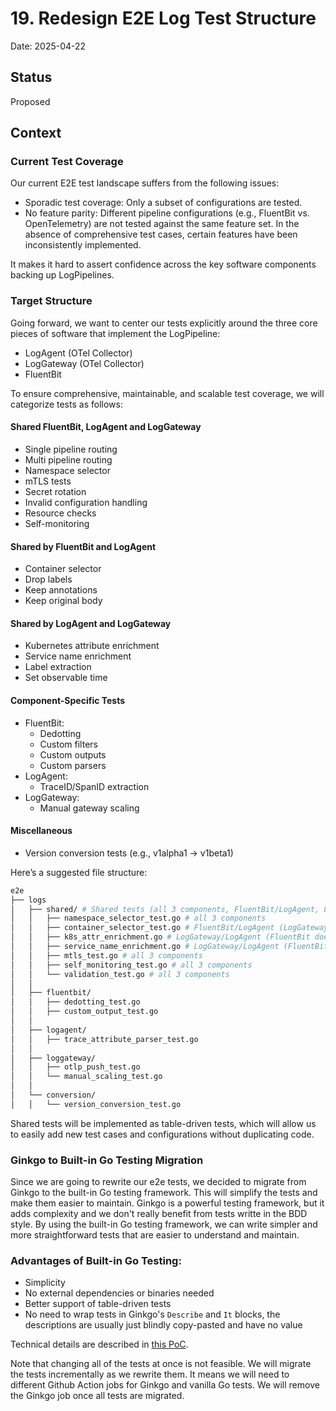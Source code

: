 # 19. Redesign E2E Log Test Structure

Date: 2025-04-22

## Status

Proposed

## Context

### Current Test Coverage

Our current E2E test landscape suffers from the following issues:

- Sporadic test coverage: Only a subset of configurations are tested.
- No feature parity: Different pipeline configurations (e.g., FluentBit vs. OpenTelemetry) are not tested against the same feature set. In the absence of comprehensive test cases, certain features have been inconsistently implemented.

It makes it hard to assert confidence across the key software components backing up LogPipelines.

### Target Structure

Going forward, we want to center our tests explicitly around the three core pieces of software that implement the LogPipeline:

- LogAgent (OTel Collector)
- LogGateway (OTel Collector)
- FluentBit

To ensure comprehensive, maintainable, and scalable test coverage, we will categorize tests as follows:

#### Shared FluentBit, LogAgent and LogGateway
- Single pipeline routing
- Multi pipeline routing
- Namespace selector
- mTLS tests
- Secret rotation
- Invalid configuration handling
- Resource checks
- Self-monitoring

#### Shared by FluentBit and LogAgent
- Container selector
- Drop labels
- Keep annotations
- Keep original body

#### Shared by LogAgent and LogGateway
- Kubernetes attribute enrichment
- Service name enrichment
- Label extraction
- Set observable time

#### Component-Specific Tests
- FluentBit:
  - Dedotting
  - Custom filters
  - Custom outputs
  - Custom parsers
- LogAgent:
  - TraceID/SpanID extraction
- LogGateway:
  - Manual gateway scaling

#### Miscellaneous
- Version conversion tests (e.g., v1alpha1 → v1beta1)

Here’s a suggested file structure:

```bash
e2e
├── logs
│   ├── shared/ # Shared tests (all 3 components, FluentBit/LogAgent, LogGateway/LogAgent) implemented as table-driven
│   │   ├── namespace_selector_test.go # all 3 components
│   │   ├── container_selector_test.go # FluentBit/LogAgent (LogGateway does not support this)
│   │   ├── k8s_attr_enrichment.go # LogGateway/LogAgent (FluentBit does not support this)
│   │   ├── service_name_enrichment.go # LogGateway/LogAgent (FluentBit does not support this)
│   │   ├── mtls_test.go # all 3 components
│   │   ├── self_monitoring_test.go # all 3 components
│   │   └── validation_test.go # all 3 components
│   │
│   ├── fluentbit/
│   │   ├── dedotting_test.go
│   │   ├── custom_output_test.go
│   │
│   ├── logagent/
│   │   ├── trace_attribute_parser_test.go
│   │
│   ├── loggateway/
│   │   ├── otlp_push_test.go
│   │   └── manual_scaling_test.go
│   │
│   └── conversion/
│   │   └── version_conversion_test.go
```

Shared tests will be implemented as table-driven tests, which will allow us to easily add new test cases and configurations without duplicating code.

### Ginkgo to Built-in Go Testing Migration

Since we are going to rewrite our e2e tests, we decided to migrate from Ginkgo to the built-in Go testing framework. This will simplify the tests and make them easier to maintain. Ginkgo is a powerful testing framework, but it adds complexity and we don't really benefit from tests writte in the BDD style. By using the built-in Go testing framework, we can write simpler and more straightforward tests that are easier to understand and maintain.

### Advantages of Built-in Go Testing:

* Simplicity
* No external dependencies or binaries needed
* Better support of table-driven tests
* No need to wrap tests in Ginkgo's `Describe` and `It` blocks, the descriptions are usually just blindly copy-pasted and have no value

Technical details are described in [this PoC](../pocs/ginkgo-to-go-testing/ginkgo-to-go-testing.md).

Note that changing all of the tests at once is not feasible. We will migrate the tests incrementally as we rewrite them. It means we will need to different Github Action jobs for Ginkgo and vanilla Go tests. We will remove the Ginkgo job once all tests are migrated.
